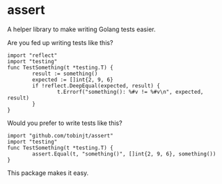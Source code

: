 assert
======

A helper library to make writing Golang tests easier.

Are you fed up writing tests like this?

    import "reflect"
    import "testing"
    func TestSomething(t *testing.T) {
            result := something()
            expected := []int{2, 9, 6}
            if !reflect.DeepEqual(expected, result) {
                    t.Errorf("something(): %#v != %#v\n", expected, result)
            }
    }

Would you prefer to write tests like this?

    import "github.com/tobinjt/assert"
    import "testing"
    func TestSomething(t *testing.T) {
            assert.Equal(t, "something()", []int{2, 9, 6}, something())
    }

This package makes it easy.
